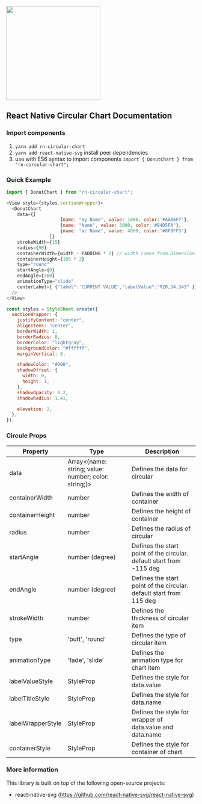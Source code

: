 [<img src="https://github.com/Novsochetra/rn-circular-chart/blob/main/assets/thumbnail.png" width="250"/>](image.png)
 

## React Native Circular Chart Documentation

### Import components

1. `yarn add rn-circular-chart`
2. `yarn add react-native-svg` install peer dependencies
3. use with ES6 syntax to import components `import { DonutChart } from "rn-circular-chart";`

### Quick Example
```js
import { DonutChart } from "rn-circular-chart";

<View style={styles.sectionWrapper}>
  <DonutChart
    data={[
                    {name: "my Name", value: 1000, color:'#AA86F7'},
                    {name: "Name", value: 3000, color:'#94D5FA'},
                    {name: "ac Name", value: 4000, color:'#8F9FF5'}
                ]}
    strokeWidth={15}
    radius={90}
    containerWidth={width - PADDING * 2} // width comes from Dimensions
    containerHeight={105 * 2}
    type="round"
    startAngle={0}
    endAngle={360}
    animationType="slide"
    centerLabel={ {"label":'CURRENT VALUE',"labelValue":"₹20,34,343" }}
  />
</View>

const styles = StyleSheet.create({
  sectionWrapper: {
    justifyContent: "center",
    alignItems: "center",
    borderWidth: 1,
    borderRadius: 8,
    borderColor: "lightgray",
    backgroundColor: "#ffffff",
    marginVertical: 8,

    shadowColor: "#000",
    shadowOffset: {
      width: 0,
      height: 1,
    },
    shadowOpacity: 0.2,
    shadowRadius: 1.41,

    elevation: 2,
  },
});

```

### Circule Props

| Property                      | Type                 | Description                                                                                            |
| ----------------------------- | -------------------- | ------------------------------------------------------------------------------------------------------ |
| data                          | Array<{name: string; value: number; color: string;}>  | Defines the data for circular                                         |
| containerWidth                | number               | Defines the width of container                                                                         |
| containerHeight               | number               | Defines the height of container                                                                        |
| radius                        | number               | Defines the radius of circular                                                                         |
| startAngle                    | number (degree)      | Defines the start point of the circular. default start from -115 deg                                   |
| endAngle                      | number (degree)      | Defines the start point of the circular. default start from 115 deg                                    |
| strokeWidth                   | number               | Defines the thickness of circular item                                                                 |
| type                          | 'butt', 'round'      | Defines the type of circular item                                                                      |
| animationType                 | 'fade', 'slide'      | Defines the animation type for chart item                                                              |
| labelValueStyle               | StyleProp<TextStyle> | Defines the style for data.value                                                                       |
| labelTitleStyle               | StyleProp<TextStyle> | Defines the style for data.name                                                                        |
| labelWrapperStyle             | StyleProp<ViewStyle> | Defines the style for wrapper of data.value and data.name                                              |
| containerStyle                | StyleProp<ViewStyle> | Defines the style for container of chart                                                               |

### More information
This library is built on top of the following open-source projects:
- react-native-svg (https://github.com/react-native-svg/react-native-svg)
